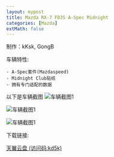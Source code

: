 ```yaml
---
layout: mypost
title: Mazda RX-7 FD3S A-Spec Midnight
categories: [Mazda]
extMath: false
---
```

制作：kKsk, GongB

车辆特性:

```
- A-Spec套件(Mazdaspeed)
- Midnight Club贴纸
- 拥有专门适配的数据
```

以下是车辆截图
![车辆截图1](https://pic.imgdb.cn/item/62afe80d094754312973a011.png)

![车辆截图1](https://pic.imgdb.cn/item/62afe80d094754312973a018.png)

![车辆截图1](https://pic.imgdb.cn/item/62afe80d094754312973a024.png)

下载链接:

[天翼云盘 (访问码:kd5k)](https://cloud.189.cn/t/AN7baayuyyMj)
